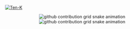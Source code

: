 <!-- [![GitHub Streak](https://streak-stats.demolab.com?user=muzilib)](https://git.io/streak-stats) -->

<a href="https://github.com/Ten-K">
    <img src="https://count.getloli.com/get/@:Ten-K" alt="Ten-K"/>
</a>

<div align="center">
 
![github contribution grid snake animation](https://raw.githubusercontent.com/muzilib/muzilib/output/github-contribution-grid-snake-dark.svg#gh-dark-mode-only)
![github contribution grid snake animation](https://raw.githubusercontent.com/muzilib/muzilib/output/github-contribution-grid-snake.svg#gh-light-mode-only)
 
</div>

